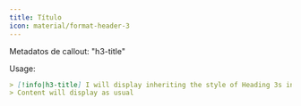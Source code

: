 ```yaml
---
title: Título
icon: material/format-header-3
---
```


Metadatos de callout: "h3-title"

Usage:

```md
> [!info|h3-title] I will display inheriting the style of Heading 3s in this theme
> Content will display as usual
```

